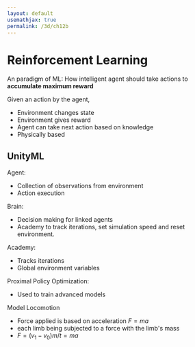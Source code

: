 ```yaml
---
layout: default
usemathjax: true
permalink: /3d/ch12b
---
```


# Reinforcement Learning

An paradigm of ML:
How intelligent agent should take actions to **accumulate maximum reward**

Given an action by the agent,
- Environment changes state
- Environment gives reward
- Agent can take next action based on knowledge
- Physically based

## UnityML

Agent: 
- Collection of observations from environment
- Action execution

Brain:
- Decision making for linked agents
- Academy to track iterations, set simulation speed and reset environment.

Academy:
- Tracks iterations
- Global environment variables

Proximal Policy Optimization:
- Used to train advanced models

Model Locomotion
- Force applied is based on acceleration $F=ma$
- each limb being subjected to a force with the limb's mass
- $F = (v_1 - v_0)m/t = ma$
 
